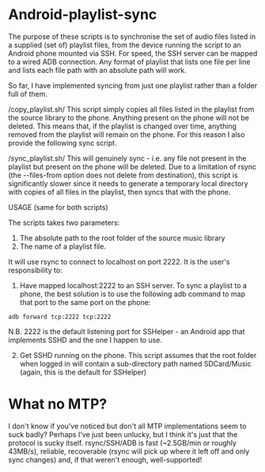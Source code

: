 # Android-playlist-sync

The purpose of these scripts is to synchronise the set of audio files listed in a supplied (set of) playlist files, from the  device running the script to an Android phone mounted via SSH. For speed, the SSH server can be mapped to a wired ADB connection.  Any format of playlist that lists one file per line and lists each file path with an absolute path will work.

So far, I have implemented syncing from just one playlist rather than a folder full of them.

/copy_playlist.sh/
This script simply copies all files listed in the playlist from the source library to the phone. Anything present on the phone will not be deleted. This means that, if the playlist is changed over time, anything removed from the playlist will remain on the phone. For this reason I also provide the following sync script.

/sync_playlist.sh/
This will genuinely sync - i.e. any file not present in the playlist but present on the phone will be deleted. Due to a limitation of rsync (the --files-from option does not delete from destination), this script is significantly slower since it needs to generate a temporary local directory with copies of all files in the playlist, then syncs that with the phone.

USAGE (same for both scripts)

The scripts takes two parameters:

1. The absolute path to the root folder of the source music library
2. The name of a playlist file.


It will use rsync to connect to localhost on port 2222. It is the user's responsibility to:

1. Have mapped localhost:2222 to an SSH server. To sync a playlist to a phone, the best solution is to use the following adb command to map that port to the same port on the phone:

```adb forward tcp:2222 tcp:2222```

N.B. 2222 is the default listening port for SSHelper - an Android app that implements SSHD and the one I happen to use.
 
2. Get SSHD running on the phone. This script assumes that the root folder when logged in will contain a sub-directory path named SDCard/Music (again, this is the default for SSHelper)

# What no MTP?

I don't know if you've noticed but don't all MTP implementations seem to suck badly? Perhaps I've just been unlucky, but I think it's just that the protocol is sucky itself. rsync/SSH/ADB is fast (~2.5GB/min or roughly 43MB/s), reliable, recoverable (rsync will pick up where it left off and only sync changes) and, if that weren't enough, well-supported!
